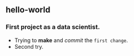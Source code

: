 ## hello-world

### First project as a data scientist.

* Trying to **make** and _commit_ the `first change`.
* Second try.
